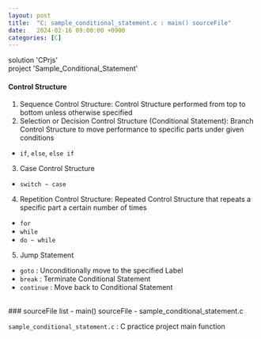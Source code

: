 ```yaml
---
layout: post
title:  "C: sample_conditional_statement.c : main() sourceFile"
date:   2024-02-16 09:00:00 +0900
categories: [C]
---
```


solution 'CPrjs'   
project 'Sample_Conditional_Statement'   
   
#### Control Structure   
1. Sequence Control Structure: Control Structure performed from top to bottom unless otherwise specified   
2. Selection or Decision Control Structure (Conditional Statement): Branch Control Structure to move performance to specific parts under given conditions   
 - `if`, `else`, `else if`   
3. Case Control Structure   
 - `switch ~ case`   
4. Repetition Control Structure: Repeated Control Structure that repeats a specific part a certain number of times   
 - `for`   
 - `while`   
 - `do ~ while`   
5. Jump Statement   
 - `goto` : Unconditionally move to the specified Label   
 - `break` : Terminate Conditional Statement   
 - `continue` : Move back to Conditional Statement   
   
<br />
### sourceFile list - main() sourceFile - sample_conditional_statement.c   
   
`sample_conditional_statement.c` : C practice project main function   
   
```c

```
